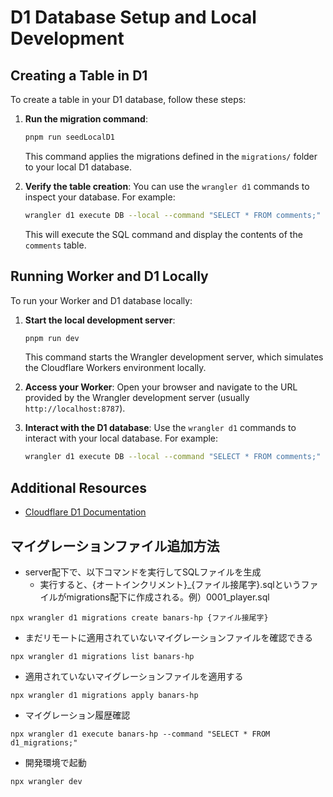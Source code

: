 # D1 Database Setup and Local Development

## Creating a Table in D1
To create a table in your D1 database, follow these steps:

1. **Run the migration command**:
   ```bash
   pnpm run seedLocalD1
   ```
   This command applies the migrations defined in the `migrations/` folder to your local D1 database.

2. **Verify the table creation**:
   You can use the `wrangler d1` commands to inspect your database. For example:
   ```bash
   wrangler d1 execute DB --local --command "SELECT * FROM comments;"
   ```
   This will execute the SQL command and display the contents of the `comments` table.

## Running Worker and D1 Locally
To run your Worker and D1 database locally:

1. **Start the local development server**:
   ```bash
   pnpm run dev
   ```
   This command starts the Wrangler development server, which simulates the Cloudflare Workers environment locally.

2. **Access your Worker**:
   Open your browser and navigate to the URL provided by the Wrangler development server (usually `http://localhost:8787`).

3. **Interact with the D1 database**:
   Use the `wrangler d1` commands to interact with your local database. For example:
   ```bash
   wrangler d1 execute DB --local --command "SELECT * FROM comments;"
   ```

## Additional Resources
- [Cloudflare D1 Documentation](https://developers.cloudflare.com/d1/)


## マイグレーションファイル追加方法

- server配下で、以下コマンドを実行してSQLファイルを生成
  - 実行すると、{オートインクリメント}_{ファイル接尾字}.sqlというファイルがmigrations配下に作成される。例）0001_player.sql
```
npx wrangler d1 migrations create banars-hp {ファイル接尾字}
```

- まだリモートに適用されていないマイグレーションファイルを確認できる
```
npx wrangler d1 migrations list banars-hp
```

- 適用されていないマイグレーションファイルを適用する
```
npx wrangler d1 migrations apply banars-hp
```

- マイグレーション履歴確認
```
npx wrangler d1 execute banars-hp --command "SELECT * FROM d1_migrations;"
```

- 開発環境で起動
```
npx wrangler dev
```

